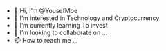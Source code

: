 - 👋 Hi, I’m @YousefMoe
- 👀 I’m interested in Technology and Cryptocurrency
- 🌱 I’m currently learning To invest
- 💞️ I’m looking to collaborate on ...
- 📫 How to reach me ...

<!---
YousefMoe/YousefMoe is a ✨ special ✨ repository because its `README.md` (this file) appears on your GitHub profile.
You can click the Preview link to take a look at your changes.
--->
